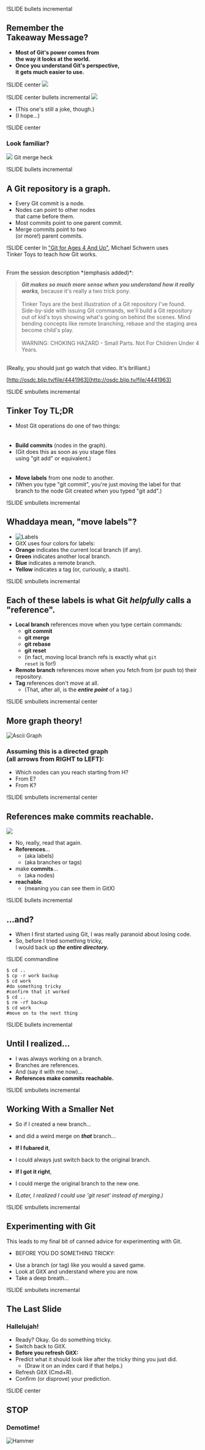 !SLIDE bullets incremental
## Remember the <br />Takeaway Message?

* **Most of Git's power comes from <br /> the way it looks at the world.**
* **Once you understand Git's perspective, <br /> it gets much easier to use.**


!SLIDE center
<img src="kent_beck_tweet.jpg">

!SLIDE center bullets incremental
<img src="homeomorphic_endofunctors.jpg">

* (This one's still a joke, though.)
* (I hope...)


!SLIDE center
### Look familiar?
<img src="git_merge_heck.png">
Git merge heck


!SLIDE bullets incremental
## A Git repository is a graph.
<ul>
  <li>Every Git commit is a node.</li>
  <li>Nodes can point to other nodes <br />that came before them.</li>
  <li>Most commits point to one parent commit.</li>
  <li>Merge commits point to two <br /> (or more!) parent commits.</li>
</ul>


!SLIDE center
In ["Git for Ages 4 And Up"](http://2010.osdc.com.au/proposal/196/git-ages-4-and), Michael Schwern uses<br />
Tinker Toys to teach how Git works.

<br />
From the session description *(emphasis added)*:

> ***Git makes so much more sense when you understand how it really works,*** because it's really a two trick pony.
> <br /> <br />
> Tinker Toys are the best illustration of a Git repository I've found. Side-by-side with issuing Git commands, we'll build a Git repository out of kid's toys showing what's going on behind the scenes. Mind bending concepts like remote branching, rebase and the staging area become child's play.
> <br /> <br />
> WARNING: CHOKING HAZARD - Small Parts. Not For Children Under 4 Years.

<br />(Really, you should just go watch that video.  It's brilliant.)

[http://osdc.blip.tv/file/4441963](http://osdc.blip.tv/file/4441963)


!SLIDE smbullets incremental
## Tinker Toy TL;DR

* Most Git operations do one of two things:
<br /><br />&nbsp;
* **Build commits** (nodes in the graph).
* (Git does this as soon as you stage files <br /> using "git add" or equivalent.)
<br /><br />&nbsp;
* **Move labels** from one node to another.
* (When you type "git commit", you're just moving the label for that branch to the node Git created when you typed "git add".)


!SLIDE smbullets incremental
## Whaddaya mean, "move labels"?
* ![Labels](labels.png)
* GitX uses four colors for labels:
* **Orange** indicates the current local branch (if any).
* **Green** indicates another local branch.
* **Blue** indicates a remote branch.
* **Yellow** indicates a tag (or, curiously, a stash).


!SLIDE smbullets incremental
## Each of these labels is what Git *helpfully* calls a "reference".
* **Local branch** references move when you type certain commands:
    * **git commit**
    * **git merge**
    * **git rebase**
    * **git reset**
    * (in fact, moving local branch refs is exactly what <code>git reset</code> is for!)
* **Remote branch** references move when you fetch from (or push to) their repository.
* **Tag** references don't move at all.
    * (That, after all, is the ***entire point*** of a tag.)


!SLIDE smbullets incremental center
## More graph theory!

![Ascii Graph](ascii_graph.png)

### Assuming this is a directed graph <br /> (all arrows from RIGHT to LEFT):

* Which nodes can you reach starting from H?
* From E?
* From K?


!SLIDE smbullets incremental center
## References make commits reachable.

<img src="ascii_graph.png">

* No, really, read that again.
* **References**...
    * (aka labels)
    * (aka branches or tags)
* make **commits**...
    * (aka nodes)
* **reachable**.
    * (meaning you can see them in GitX)


!SLIDE bullets incremental
## ...and?

* When I first started using Git, I was really paranoid about losing code.
* So, before I tried something tricky, <br />I would back up ***the entire directory.***


!SLIDE commandline

	$ cd ..
	$ cp -r work backup
	$ cd work
	#do something tricky
	#confirm that it worked
	$ cd ..
	$ rm -rf backup
	$ cd work
	#move on to the next thing


!SLIDE bullets incremental
## Until I realized...

* I was always working on a branch.
* Branches are references.
* And (say it with me now)...
* **References make commits reachable.**


!SLIDE smbullets incremental
## Working With a Smaller Net
* So if I created a new branch...
* and did a weird merge on ***that*** branch...

* **If I fubared it**,
* I could always just switch back to the original branch.
* **If I got it right**,
* I could merge the original branch to the new one.
* *(Later, I realized I could use 'git reset' instead of merging.)*


!SLIDE smbullets incremental
## Experimenting with Git
<div class="centerme">This leads to my final bit of canned advice for experimenting with Git.</div>

* BEFORE YOU DO SOMETHING TRICKY:
<!-- * ![Tryscience](tryscience.png) -->
* Use a branch (or tag) like you would a saved game.
* Look at GitX and understand where you are now.
* Take a deep breath...


!SLIDE smbullets incremental
## The Last Slide
### Hallelujah!

* Ready? Okay. Go do something tricky.
* Switch back to GitX.
* **Before you refresh GitX:**
* Predict what it should look like after the tricky thing you just did.
    * (Draw it on an index card if that helps.)
* Refresh GitX (Cmd+R).
* Confirm (or disprove) your prediction.


!SLIDE center
## STOP
### Demotime!

![Hammer](hammer.jpg)
